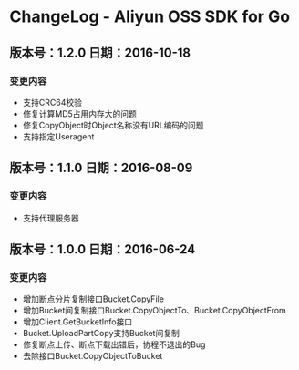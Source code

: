 ﻿# ChangeLog - Aliyun OSS SDK for Go

## 版本号：1.2.0 日期：2016-10-18
### 变更内容
 - 支持CRC64校验
 - 修复计算MD5占用内存大的问题
 - 修复CopyObject时Object名称没有URL编码的问题
 - 支持指定Useragent

## 版本号：1.1.0 日期：2016-08-09
### 变更内容
 - 支持代理服务器
 

## 版本号：1.0.0 日期：2016-06-24
### 变更内容
 - 增加断点分片复制接口Bucket.CopyFile
 - 增加Bucket间复制接口Bucket.CopyObjectTo、Bucket.CopyObjectFrom
 - 增加Client.GetBucketInfo接口
 - Bucket.UploadPartCopy支持Bucket间复制
 - 修复断点上传、断点下载出错后，协程不退出的Bug
 - 去除接口Bucket.CopyObjectToBucket
